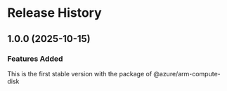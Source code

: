 # Release History
    
## 1.0.0 (2025-10-15)

### Features Added

This is the first stable version with the package of @azure/arm-compute-disk
